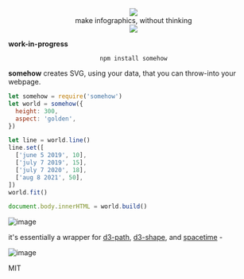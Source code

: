 
<div align="center">
  <img src="https://cloud.githubusercontent.com/assets/399657/23590290/ede73772-01aa-11e7-8915-181ef21027bc.png" />
  <div>make infographics, without thinking</div>
  <a href="https://npmjs.org/package/somehow">
    <img src="https://img.shields.io/npm/v/somehow.svg?style=flat-square" />
  </a>
  <!-- <a href="https://nodejs.org/api/documentation.html#documentation_stability_index">
    <img src="https://img.shields.io/badge/stability-stable-green.svg?style=flat-square" />
  </a>
  <a href="https://www.codacy.com/app/spencerkelly86/efrt">
    <img src="https://api.codacy.com/project/badge/grade/fc03e2761c8c471c8f84141abf2704de" />
  </a>
  <a href="https://www.codacy.com/app/spencerkelly86/efrt">
    <img src="https://api.codacy.com/project/badge/Coverage/fc03e2761c8c471c8f84141abf2704de" />
  </a> -->
</div>

**work-in-progress**

<div align="center">
  <code>npm install somehow</code>
</div>

**somehow** creates SVG, using your data, that you can throw-into your webpage.

```js
let somehow = require('somehow')
let world = somehow({
  height: 300,
  aspect: 'golden',
})

let line = world.line()
line.set([
  ['june 5 2019', 10],
  ['july 7 2019', 15],
  ['july 7 2020', 18],
  ['aug 8 2021', 50],
])
world.fit()

document.body.innerHTML = world.build()
```
![image](https://user-images.githubusercontent.com/399657/50016136-4d307a00-ff96-11e8-91f2-bbc476715ecb.png)

it's essentially a wrapper for [d3-path](https://github.com/d3/d3-path), [d3-shape](https://github.com/d3/d3-shape), and [spacetime](https://github.com/spencermountain/spacetime) -

![image](https://user-images.githubusercontent.com/399657/50015881-acda5580-ff95-11e8-8d60-e53cff453303.png)

MIT
